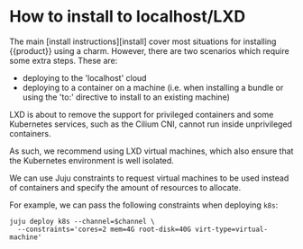# How to install to localhost/LXD

The main [install instructions][install] cover most situations for installing
{{product}} using a charm. However, there are two scenarios which
require some extra steps. These are:

- deploying to the 'localhost' cloud
- deploying to a container on a machine (i.e. when installing a bundle or using
  the 'to:' directive to install to an existing machine)

LXD is about to remove the support for privileged containers and some
Kubernetes services, such as the Cilium CNI, cannot run inside unprivileged
containers.

As such, we recommend using LXD virtual machines, which also ensure that the
Kubernetes environment is well isolated.

We can use Juju constraints to request virtual machines to be used instead
of containers and specify the amount of resources to allocate.

For example, we can pass the following constraints when deploying ``k8s``:

```
juju deploy k8s --channel=$channel \
  --constraints='cores=2 mem=4G root-disk=40G virt-type=virtual-machine'
```

